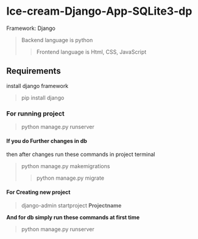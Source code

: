 # Ice-cream-Django-App-SQLite3-dp
Framework: Django
>Backend language is python
>>Frontend language is Html, CSS, JavaScript

## Requirements
install django framework
>pip install django

### For running project
>python manage.py runserver

#### If you do Further changes in db 
then after changes run these commands in project terminal
>python manage.py makemigrations
>>python manage.py migrate

#### For Creating new project
>django-admin startproject **Projectname**

**And for db simply run these commands at first time**
>python manage.py runserver 
